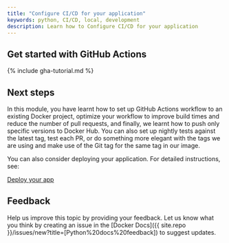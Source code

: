```yaml
---
title: "Configure CI/CD for your application"
keywords: python, CI/CD, local, development
description: Learn how to Configure CI/CD for your application
---
```


## Get started with GitHub Actions

{% include gha-tutorial.md %}

## Next steps

In this module, you have learnt how to set up GitHub Actions workflow to an existing Docker project, optimize your workflow to improve build times and reduce the number of pull requests, and finally, we learnt how to push only specific versions to Docker Hub. You can also set up nightly tests against the latest tag, test each PR, or do something more elegant with the tags we are using and make use of the Git tag for the same tag in our image.

You can also consider deploying your application. For detailed instructions, see:

[Deploy your app](deploy.md)

## Feedback

Help us improve this topic by providing your feedback. Let us know what you think by creating an issue in the [Docker Docs]({{ site.repo }}/issues/new?title=[Python%20docs%20feedback]) to suggest updates.
